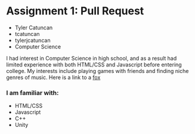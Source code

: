 # Assignment 1: Pull Request
* Tyler Catuncan
* tcatuncan
* tylerjcatuncan
* Computer Science

I had interest in Computer Science in high school, and as a result had limited experience with both HTML/CSS and Javascript before entering college.
My interests include playing games with friends and finding niche genres of music.
Here is a link to a [fox](https://www.youtube.com/channel/UCdn5BQ06XqgXoAxIhbqw5Rg)

### I am familiar with: 
* HTML/CSS
* Javascript
* C++
* Unity



